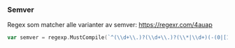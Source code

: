 ### Semver

Regex som matcher alle varianter av semver: https://regexr.com/4auap

```go
var semver = regexp.MustCompile(`^(\\d+\\.)?(\\d+\\.)?(\\*|\\d+)(-(0|[1-9]\\d*|\\d*[a-zA-Z-][0-9a-zA-Z-]*)(\\.(0|[1-9]\\d*|\\d*[a-zA-Z-][0-9a-zA-Z-]*))*)?(\\+[0-9a-zA-Z-]+(\\.[0-9a-zA-Z-]+)*)?$`)
```
